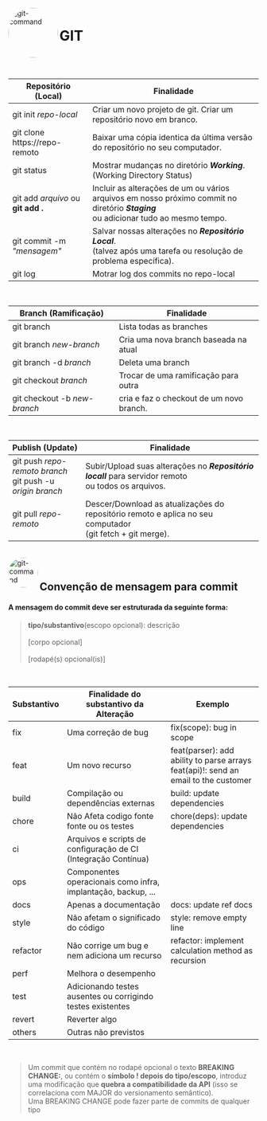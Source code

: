 
<div style="display: inline_block"><br>
  <img align="left" alt="git-command" style="border-radius: 50%; width: auto; height:100px;" 
     src="https://codeguida.com/media/post_title/256px-Git_icon.svg_dMqw0Bl.png">
</div>

# GIT 

<br><br>

Repositório (Local) | Finalidade
------------------- | ----------------- 
git init *repo-local* | Criar um novo projeto de git. Criar um repositório novo em branco.
git clone https://repo-remoto | Baixar uma cópia identica da última versão do repositório no seu computador.
git status | Mostrar mudanças no diretório ***Working***. (Working Directory Status)
git add *arquivo* ou<br>**git add .** |  Incluir as alterações de um ou vários arquivos em nosso próximo commit no diretório ***Staging***<br> ou adicionar tudo ao mesmo tempo.
git commit -m *"mensagem"* | Salvar nossas alterações no ***Repositório Local***. <br>(talvez após uma tarefa ou resolução de problema específica).
git log | Motrar log dos commits no repo-local

<br>

Branch (Ramificação)         | Finalidade
---------------------------- | ----------------- 
git branch                   | Lista todas as branches 
git branch *new-branch*      | Cria uma nova branch baseada na atual 
git branch -d *branch*       | Deleta uma branch  
git checkout *branch*        | Trocar de uma ramificação para outra
git checkout -b *new-branch* | cria e faz o checkout de um novo branch.


<br>

Publish (Update) | Finalidade
---------------- | ----------------- 
git push *repo-remoto branch* <br> git push -u *origin branch* | Subir/Upload suas alterações no ***Repositório locall*** para servidor remoto <br> ou todos os arquivos.
git pull *repo-remoto*  | Descer/Download as atualizações do repositório remoto e aplica no seu computador <br> (git fetch + git merge).


<div style="display: inline_block"><br>
  <img align="left" alt="git-command" style="border-radius: 50%; width: auto; height:60px;" 
     src="https://nitayneeman.gallerycdn.vsassets.io/extensions/nitayneeman/git-semantic-commit/2.0.0/1581021638044/Microsoft.VisualStudio.Services.Icons.Default">
</div>


<br>

## Convenção de mensagem para commit

#### A mensagem do commit deve ser estruturada da seguinte forma:
> **tipo/substantivo**(escopo opcional): descrição <br><br>
> [corpo opcional] <br><br>
> [rodapé(s) opcional(is)]
<br>

Substantivo | Finalidade do substantivo da Alteração | Exemplo
---------- | ------ | -------
fix      | Uma correção de bug | fix(scope): bug in scope
feat     | Um novo recurso    | feat(parser): add ability to parse arrays <br> feat(api)!: send an email to the customer
build    | Compilação ou dependências externas | build: update dependencies
chore    | Não Afeta codigo fonte fonte ou os testes | chore(deps): update dependencies
ci       | Arquivos e scripts de configuração de CI (Integração Contínua) | 
ops      | Componentes operacionais como infra, implantação, backup, ... |
docs     | Apenas a documentação | docs: update ref docs
style    | Não afetam o significado do código | style: remove empty line
refactor | Não corrige um bug e nem adiciona um recurso | refactor: implement calculation method as recursion
perf     | Melhora o desempenho | 
test     | Adicionando testes ausentes ou corrigindo testes existentes | 
revert   | Reverter algo | 
others   | Outras não previstos | 

<br>

> Um commit que contém no rodapé opcional o texto **BREAKING CHANGE:**, ou contém o **símbolo ! depois do tipo/escopo**, introduz uma modificação que **quebra a compatibilidade da API** (isso se correlaciona com MAJOR do versionamento semântico). <br>
> Uma BREAKING CHANGE pode fazer parte de commits de qualquer tipo


<br>

